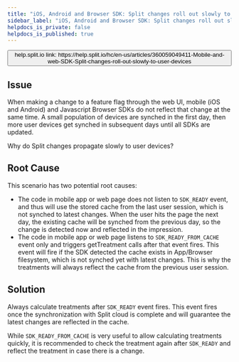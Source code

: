 ```yaml
---
title: "iOS, Android and Browser SDK: Split changes roll out slowly to user devices"
sidebar_label: "iOS, Android and Browser SDK: Split changes roll out slowly to user devices"
helpdocs_is_private: false
helpdocs_is_published: true
---
```


<p>
  <button style={{borderRadius:'8px', border:'1px', fontFamily:'Courier New', fontWeight:'800', textAlign:'left'}}> help.split.io link: https://help.split.io/hc/en-us/articles/360059049411-Mobile-and-web-SDK-Split-changes-roll-out-slowly-to-user-devices </button>
</p>

## Issue

When making a change to a feature flag through the web UI, mobile (iOS and Android) and Javascript Browser SDKs do not reflect that change at the same time. A small population of devices are synched in the first day, then more user devices get synched in subsequent days until all SDKs are updated. 

Why do Split changes propagate slowly to user devices?

## Root Cause

This scenario has two potential root causes:

* The code in mobile app or web page does not listen to `SDK_READY` event, and thus will use the stored cache from the last user session, which is not synched to latest changes. When the user hits the page the next day, the existing cache will be synched from the previous day, so the change is detected now and reflected in the impression.
* The code in mobile app or web page listens to `SDK_READY_FROM_CACHE` event only and triggers getTreatment calls after that event fires. This event will fire if the SDK detected the cache exists in App/Browser filesystem, which is not synched yet with latest changes. This is why the treatments will always reflect the cache from the previous user session.

## Solution

Always calculate treatments after `SDK_READY` event fires. This event fires once the synchronization with Split cloud is complete and will guarantee the latest changes are reflected in the cache.

While `SDK_READY_FROM_CACHE` is very useful to allow calculating treatments quickly, it is recommended to check the treatment again after `SDK_READY` and reflect the treatment in case there is a change.